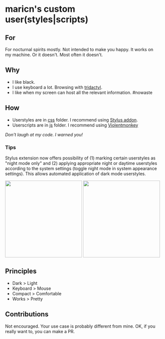 # maricn's custom user(styles|scripts)

## For

For nocturnal spirits mostly. Not intended to make you happy. It works on my machine. Or it doesn't. Most often it doesn't.

## Why

* I like black.
* I use keyboard a lot. Browsing with [tridactyl](https://github.com/tridactyl/tridactyl).
* I like when my screen can host all the relevant information. #nowaste

## How

* Userstyles are in [css](https://github.com/maricn/userstyles/tree/main/css) folder. I recommend using [Stylus addon](https://github.com/openstyles/stylus#releases).
* Userscripts are in [js](https://github.com/maricn/userstyles/tree/main/js) folder. I recommend using [Violentmonkey](https://github.com/violentmonkey/violentmonkey)

_Don't laugh at my code. I warned you!_

### Tips

Stylus extension now offers possibility of (1) marking certain userstyles as "night mode only" and (2) applying appropriate night or daytime userstyles according to the system settings (toggle night mode in system appearance settings). This allows automated application of dark mode userstyles.

<img height="250px" src="https://user-images.githubusercontent.com/3995223/223436858-6c99296b-f09c-40c9-9639-5fba168085a5.png">&nbsp;<img height="250px" src="https://user-images.githubusercontent.com/3995223/223437548-984c1dc7-e0b7-43fa-bf1a-d86c68755685.png">

## Principles

* Dark > Light
* Keyboard > Mouse
* Compact > Comfortable
* Works > Pretty

## Contributions

Not encouraged. Your use case is probably different from mine. OK, if you really want to, you can make a PR.
